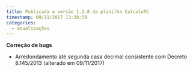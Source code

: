 ```yaml
---
title: Publicada a versão 1.1.8 da planilha CalculoTC
timestamp: 09/11/2017 13:38:59
categories:
  - atualizações
---
```


**Correção de bugs**
+ Arredondamento até segunda casa decimal consistente com Decreto 8.145/2013 (alterado em 09/11/2017)
